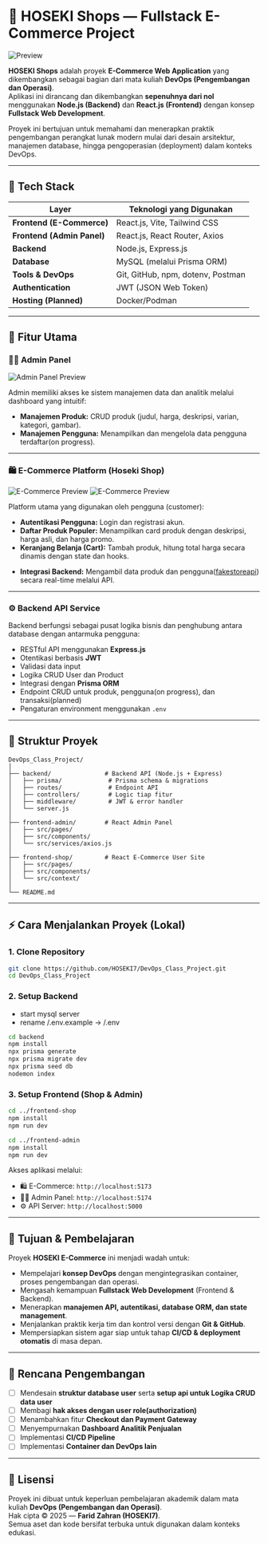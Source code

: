 # 🛒 HOSEKI Shops — Fullstack E-Commerce Project

![Preview](./assets/Homepage.png)

**HOSEKI Shops** adalah proyek **E-Commerce Web Application** yang dikembangkan sebagai bagian dari mata kuliah **DevOps (Pengembangan dan Operasi)**.  
Aplikasi ini dirancang dan dikembangkan **sepenuhnya dari nol** menggunakan **Node.js (Backend)** dan **React.js (Frontend)** dengan konsep **Fullstack Web Development**.

Proyek ini bertujuan untuk memahami dan menerapkan praktik pengembangan perangkat lunak modern mulai dari desain arsitektur, manajemen database, hingga pengoperasian (deployment) dalam konteks DevOps.

---

## 🚀 Tech Stack

| Layer                      | Teknologi yang Digunakan          |
| -------------------------- | --------------------------------- |
| **Frontend (E-Commerce)**  | React.js, Vite, Tailwind CSS      |
| **Frontend (Admin Panel)** | React.js, React Router, Axios     |
| **Backend**                | Node.js, Express.js               |
| **Database**               | MySQL (melalui Prisma ORM)        |
| **Tools & DevOps**         | Git, GitHub, npm, dotenv, Postman |
| **Authentication**         | JWT (JSON Web Token)              |
| **Hosting (Planned)**      | Docker/Podman                     |

---

## 🧩 Fitur Utama

### 🧑‍💻 **Admin Panel**

![Admin Panel Preview](./assets/Admin.png)

Admin memiliki akses ke sistem manajemen data dan analitik melalui dashboard yang intuitif:

- **Manajemen Produk:** CRUD produk (judul, harga, deskripsi, varian, kategori, gambar).
- **Manajemen Pengguna:** Menampilkan dan mengelola data pengguna terdaftar(on progress).
  <!-- - **Manajemen Transaksi & Laporan:** Melihat riwayat transaksi dan data penjualan. -->
  <!-- - **Dark/Light Mode:** Tampilan fleksibel dan modern. -->

---

### 🛍️ **E-Commerce Platform (Hoseki Shop)**

![E-Commerce Preview](./assets/Login.png)
![E-Commerce Preview](./assets/Products.png)

Platform utama yang digunakan oleh pengguna (customer):

- **Autentikasi Pengguna:** Login dan registrasi akun.
- **Daftar Produk Populer:** Menampilkan card produk dengan deskripsi, harga asli, dan harga promo.
- **Keranjang Belanja (Cart):** Tambah produk, hitung total harga secara dinamis dengan state dan hooks.
<!-- - **Antarmuka Responsif:** Desain bersih dan mudah digunakan di desktop maupun mobile. -->
- **Integrasi Backend:** Mengambil data produk dan pengguna([fakestoreapi](https://fakestoreapi.com/users)) secara real-time melalui API.

---

### ⚙️ **Backend API Service**

Backend berfungsi sebagai pusat logika bisnis dan penghubung antara database dengan antarmuka pengguna:

- RESTful API menggunakan **Express.js**
- Otentikasi berbasis **JWT**
- Validasi data input
- Logika CRUD User dan Product
- Integrasi dengan **Prisma ORM**
- Endpoint CRUD untuk produk, pengguna(on progress), dan transaksi(planned)
- Pengaturan environment menggunakan `.env`

---

## 📂 Struktur Proyek

```
DevOps_Class_Project/
│
├── backend/               # Backend API (Node.js + Express)
│   ├── prisma/             # Prisma schema & migrations
│   ├── routes/             # Endpoint API
│   ├── controllers/        # Logic tiap fitur
│   ├── middleware/         # JWT & error handler
│   └── server.js
│
├── frontend-admin/        # React Admin Panel
│   ├── src/pages/
│   ├── src/components/
│   └── src/services/axios.js
│
├── frontend-shop/         # React E-Commerce User Site
│   ├── src/pages/
│   ├── src/components/
│   └── src/context/
│
└── README.md
```

---

## ⚡ Cara Menjalankan Proyek (Lokal)

### 1. Clone Repository

```bash
git clone https://github.com/HOSEKI7/DevOps_Class_Project.git
cd DevOps_Class_Project
```

### 2. Setup Backend

- start mysql server
- rename /.env.example -> /.env

```bash
cd backend
npm install
npx prisma generate
npx prisma migrate dev
npx prisma seed db
nodemon index
```

### 3. Setup Frontend (Shop & Admin)

```bash
cd ../frontend-shop
npm install
npm run dev

cd ../frontend-admin
npm install
npm run dev
```

Akses aplikasi melalui:

- 🛍️ E-Commerce: `http://localhost:5173`
- 🧑‍💻 Admin Panel: `http://localhost:5174`
- ⚙️ API Server: `http://localhost:5000`

---

## 🧠 Tujuan & Pembelajaran

Proyek **HOSEKI E-Commerce** ini menjadi wadah untuk:

- Mempelajari **konsep DevOps** dengan mengintegrasikan container, proses pengembangan dan operasi.
- Mengasah kemampuan **Fullstack Web Development** (Frontend & Backend).
- Menerapkan **manajemen API, autentikasi, database ORM, dan state management**.
- Menjalankan praktik kerja tim dan kontrol versi dengan **Git & GitHub**.
- Mempersiapkan sistem agar siap untuk tahap **CI/CD & deployment otomatis** di masa depan.

---

## 🔮 Rencana Pengembangan

- [ ] Mendesain **struktur database user** serta **setup api untuk Logika CRUD data user**
- [ ] Membagi **hak akses dengan user role(authorization)**
- [ ] Menambahkan fitur **Checkout dan Payment Gateway**
- [ ] Menyempurnakan **Dashboard Analitik Penjualan**
- [ ] Implementasi **CI/CD Pipeline**
- [ ] Implementasi **Container dan DevOps lain**
  <!-- - [ ] Deployment di platform cloud (Render/Vercel/Railway) -->
  <!-- - [ ] Penambahan **Testing (Jest / Vitest)** -->

<!-- ---

## 📸 Preview Screenshots

| Login Page                   | Shop Page                  | Admin Panel                  |
| ---------------------------- | -------------------------- | ---------------------------- |
| ![Login](./assets/login.png) | ![Shop](./assets/shop.png) | ![Admin](./assets/admin.png) | -->

---

## 🧾 Lisensi

Proyek ini dibuat untuk keperluan pembelajaran akademik dalam mata kuliah **DevOps (Pengembangan dan Operasi)**.  
Hak cipta © 2025 — **Farid Zahran (HOSEKI7)**.  
Semua aset dan kode bersifat terbuka untuk digunakan dalam konteks edukasi.
